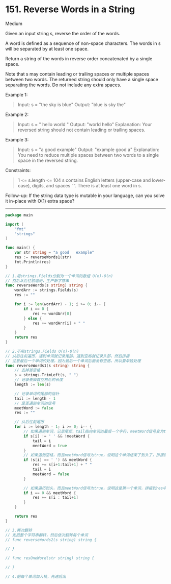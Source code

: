# 151. Reverse Words in a String

Medium

Given an input string s, reverse the order of the words.

A word is defined as a sequence of non-space characters. The words in s will be separated by at least one space.

Return a string of the words in reverse order concatenated by a single space.

Note that s may contain leading or trailing spaces or multiple spaces between two words. The returned string should only have a single space separating the words. Do not include any extra spaces.

 

Example 1:
> Input: s = "the sky is blue"
Output: "blue is sky the"

Example 2:
> Input: s = "  hello world  "
Output: "world hello"
Explanation: Your reversed string should not contain leading or trailing spaces.

Example 3:
> Input: s = "a good   example"
Output: "example good a"
Explanation: You need to reduce multiple spaces between two words to a single space in the reversed string.
 

Constraints:
> 1 <= s.length <= 104
s contains English letters (upper-case and lower-case), digits, and spaces ' '.
There is at least one word in s.

Follow-up: If the string data type is mutable in your language, can you solve it in-place with O(1) extra space?

---

```go
package main

import (
	"fmt"
	"strings"
)

func main() {
	var str string = "a good   example"
	res := reverseWords1(str)
	fmt.Println(res)
}

// 1.用strings.Fields分割为一个单词的数组 O(n)-O(n)
// 然后从后往前遍历，生产新字符串
func reverseWords(s string) string {
	wordArr := strings.Fields(s)
	res := ""

	for i := len(wordArr) - 1; i >= 0; i-- {
		if i == 0 {
			res += wordArr[0]
		} else {
			res += wordArr[i] + " "
		}
	}
	return res
}

// 2.不用strings.Fields O(n)-O(n)
// 从后往前遍历，遇到单词就记录尾部，遇到空格就记录头部，然后拼接
// 注意最后一个单词的处理，因为最后一个单词后面没有空格，所以要单独处理
func reverseWords1(s string) string {
	// 去掉首空格
	s = strings.TrimLeft(s, " ")
	// 记录去掉首空格后的长度
	length := len(s)

	// 记录单词的尾部的指针
	tail := length - 1
	// 是否遇到单词的信号
	meetWord := false
	res := ""

	// 从后往前遍历
	for i := length - 1; i >= 0; i-- {
		// 如果遇到单词，记录尾部，tail指向单词的最后一个字符，meetWord信号变为true
		if s[i] != ' ' && !meetWord {
			tail = i
			meetWord = true
		}
		// 如果遇到空格，而且meetWord信号为true，说明这个单词结束了到头了，拼接到res中，tail指向空格的前一个字符，meetWord信号变为false
		if (s[i] == ' ') && meetWord {
			res += s[i+1:tail+1] + " "
			tail = i
			meetWord = false
		}

		// 如果遍历到头，而且meetWord信号为true，说明这是第一个单词，拼接到res中，而且后面不加空格
		if i == 0 && meetWord {
			res += s[i : tail+1]
		}
	}

	return res
}

// 3.两次翻转
// 先把整个字符串翻转，然后依次翻转每个单词
// func reverseWords2(s string) string {

// }

// func resOneWord(str string) string {

// }

// 4.把每个单词加入栈，先进后出
```